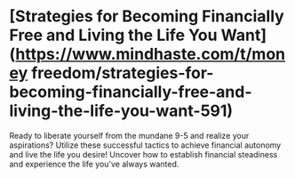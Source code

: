 
# [Strategies for Becoming Financially Free and Living the Life You Want](https://www.mindhaste.com/t/money freedom/strategies-for-becoming-financially-free-and-living-the-life-you-want-591)

Ready to liberate yourself from the mundane 9-5 and realize your aspirations? Utilize these successful tactics to achieve financial autonomy and live the life you desire! Uncover how to establish financial steadiness and experience the life you've always wanted.
    